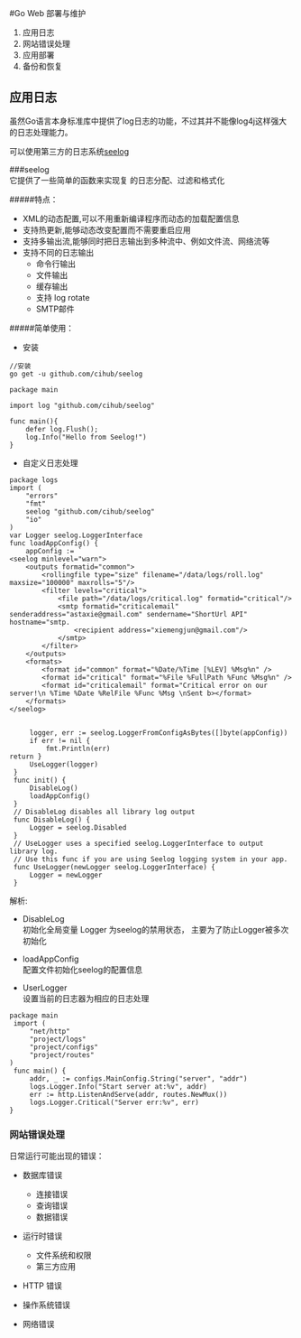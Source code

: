 #Go Web 部署与维护     
1. 应用日志  
2. 网站错误处理  
3. 应用部署  
4. 备份和恢复   


## 应用日志   
虽然Go语言本身标准库中提供了log日志的功能，不过其并不能像log4j这样强大的日志处理能力。    

可以使用第三方的日志系统[seelog](https://github.com/cihub/seelog)       
  
###seelog   
它提供了一些简单的函数来实现复 的日志分配、过滤和格式化

#####特点：  
* XML的动态配置,可以不用重新编译程序而动态的加载配置信息    
* 支持热更新,能够动态改变配置而不需要重启应用    
* 支持多输出流,能够同时把日志输出到多种流中、例如文件流、网络流等   
* 支持不同的日志输出   
	*  命令行输出  
	*  文件输出  
	*  缓存输出 
	*  支持 log rotate  
	*  SMTP邮件  

#####简单使用：  

* 安装  

~~~  
//安装   
go get -u github.com/cihub/seelog  

package main 

import log "github.com/cihub/seelog"  

func main(){
	defer log.Flush();  
	log.Info("Hello from Seelog!")   
}

~~~   

* 自定义日志处理   

~~~  
package logsimport (    "errors"    "fmt"    seelog "github.com/cihub/seelog"    "io")var Logger seelog.LoggerInterfacefunc loadAppConfig() {    appConfig := `<seelog minlevel="warn">    <outputs formatid="common">        <rollingfile type="size" filename="/data/logs/roll.log" maxsize="100000" maxrolls="5"/>        <filter levels="critical">            <file path="/data/logs/critical.log" formatid="critical"/>            <smtp formatid="criticalemail" senderaddress="astaxie@gmail.com" sendername="ShortUrl API" hostname="smtp.                <recipient address="xiemengjun@gmail.com"/>            </smtp>        </filter>    </outputs>    <formats>        <format id="common" format="%Date/%Time [%LEV] %Msg%n" />        <format id="critical" format="%File %FullPath %Func %Msg%n" />        <format id="criticalemail" format="Critical error on our server!\n %Time %Date %RelFile %Func %Msg \nSent b></format>    </formats></seelog>


     logger, err := seelog.LoggerFromConfigAsBytes([]byte(appConfig))     if err != nil {         fmt.Println(err)return }     UseLogger(logger) } func init() {     DisableLog()     loadAppConfig() } // DisableLog disables all library log output func DisableLog() {     Logger = seelog.Disabled } // UseLogger uses a specified seelog.LoggerInterface to output library log. // Use this func if you are using Seelog logging system in your app. func UseLogger(newLogger seelog.LoggerInterface) {     Logger = newLogger }~~~
解析:    

* DisableLog    
初始化全局变量 Logger 为seelog的禁用状态， 主要为了防止Logger被多次初始化   
* loadAppConfig  
配置文件初始化seelog的配置信息    

* UserLogger   
设置当前的日志器为相应的日志处理

~~~  
package main import (     "net/http"     "project/logs"     "project/configs"     "project/routes") func main() {     addr, _ := configs.MainConfig.String("server", "addr")     logs.Logger.Info("Start server at:%v", addr)     err := http.ListenAndServe(addr, routes.NewMux())     logs.Logger.Critical("Server err:%v", err)}~~~    


### 网站错误处理    
日常运行可能出现的错误：   

* 数据库错误   
	* 连接错误  
	* 查询错误 
	* 数据错误   
* 运行时错误   
	* 文件系统和权限   
	* 第三方应用   

* HTTP 错误  
* 操作系统错误  
* 网络错误  































